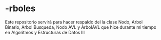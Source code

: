 # -rboles
Este repositorio servirá para hacer respaldo del la clase Nodo, Arbol Binario, Arbol Busqueda, Nodo AVL y ArbolAVL que hice durante mi tiempo en Algoritmos y Estructuras de Datos III
